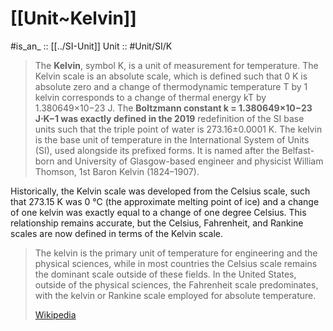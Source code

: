 
# [[Unit~Kelvin]] 

#is_an_ :: [[../SI-Unit]] 
Unit :: #Unit/SI/K


> The **Kelvin**, symbol K, is a unit of measurement for temperature. The Kelvin scale is an absolute scale, which is defined such that 0 K is absolute zero and a change of thermodynamic temperature T by 1 kelvin corresponds to a change of thermal energy kT by 1.380649×10−23 J. 
> The **Boltzmann constant k = 1.380649×10−23 J⋅K−1 was exactly defined in the 2019** redefinition of the SI base units such that the triple point of water is 273.16±0.0001 K. The kelvin is the base unit of temperature in the International System of Units (SI), used alongside its prefixed forms. It is named after the Belfast-born and University of Glasgow-based engineer and physicist William Thomson, 1st Baron Kelvin (1824–1907). 
>
Historically, the Kelvin scale was developed from the Celsius scale, such that 273.15 K was 0 °C (the approximate melting point of ice) and a change of one kelvin was exactly equal to a change of one degree Celsius. This relationship remains accurate, but the Celsius, Fahrenheit, and Rankine scales are now defined in terms of the Kelvin scale. 
> 
> The kelvin is the primary unit of temperature for engineering and the physical sciences, while in most countries the Celsius scale remains the dominant scale outside of these fields. In the United States, outside of the physical sciences, the Fahrenheit scale predominates, with the kelvin or Rankine scale employed for absolute temperature.
>
> [Wikipedia](https://en.wikipedia.org/wiki/Kelvin)

